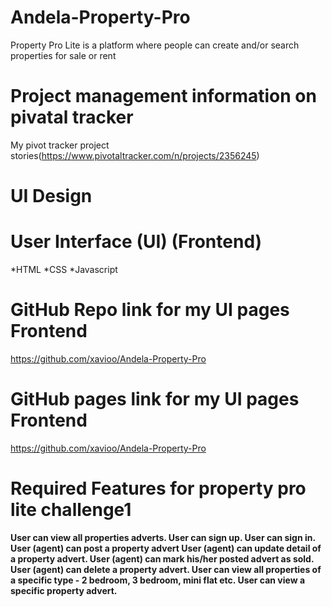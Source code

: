 # Andela-Property-Pro
Property Pro Lite is a platform where people can create and/or search properties for sale or rent

# Project management information on pivatal tracker

My pivot tracker project stories(https://www.pivotaltracker.com/n/projects/2356245)

# UI Design




# User Interface (UI) (Frontend)

*HTML
*CSS
*Javascript

# GitHub Repo link for my UI pages Frontend

https://github.com/xavioo/Andela-Property-Pro

# GitHub pages link for my UI pages Frontend

https://github.com/xavioo/Andela-Property-Pro

# Required Features for property pro lite challenge1

**User can view all properties adverts.
User can sign up.
User can sign in.
User (agent) can post a property advert
User (agent) can update detail of a property advert.
User (agent) can mark his/her posted advert as sold.
User (agent) can delete a property advert.
User can view all properties of a specific type - 2 bedroom, 3 bedroom, mini flat etc.
User can view a specific property advert.**











